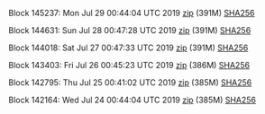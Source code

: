 Block 145237: Mon Jul 29 00:44:04 UTC 2019 [zip](https://dash-bootstrap.ams3.digitaloceanspaces.com/testnet/2019-07-29/bootstrap.dat.zip) (391M) [SHA256](https://dash-bootstrap.ams3.digitaloceanspaces.com/testnet/2019-07-29/sha256.txt)

Block 144631: Sun Jul 28 00:47:28 UTC 2019 [zip](https://dash-bootstrap.ams3.digitaloceanspaces.com/testnet/2019-07-28/bootstrap.dat.zip) (391M) [SHA256](https://dash-bootstrap.ams3.digitaloceanspaces.com/testnet/2019-07-28/sha256.txt)

Block 144018: Sat Jul 27 00:47:33 UTC 2019 [zip](https://dash-bootstrap.ams3.digitaloceanspaces.com/testnet/2019-07-27/bootstrap.dat.zip) (391M) [SHA256](https://dash-bootstrap.ams3.digitaloceanspaces.com/testnet/2019-07-27/sha256.txt)

Block 143403: Fri Jul 26 00:45:23 UTC 2019 [zip](https://dash-bootstrap.ams3.digitaloceanspaces.com/testnet/2019-07-26/bootstrap.dat.zip) (386M) [SHA256](https://dash-bootstrap.ams3.digitaloceanspaces.com/testnet/2019-07-26/sha256.txt)

Block 142795: Thu Jul 25 00:41:02 UTC 2019 [zip](https://dash-bootstrap.ams3.digitaloceanspaces.com/testnet/2019-07-25/bootstrap.dat.zip) (385M) [SHA256](https://dash-bootstrap.ams3.digitaloceanspaces.com/testnet/2019-07-25/sha256.txt)

Block 142164: Wed Jul 24 00:44:04 UTC 2019 [zip](https://dash-bootstrap.ams3.digitaloceanspaces.com/testnet/2019-07-24/bootstrap.dat.zip) (385M) [SHA256](https://dash-bootstrap.ams3.digitaloceanspaces.com/testnet/2019-07-24/sha256.txt)
